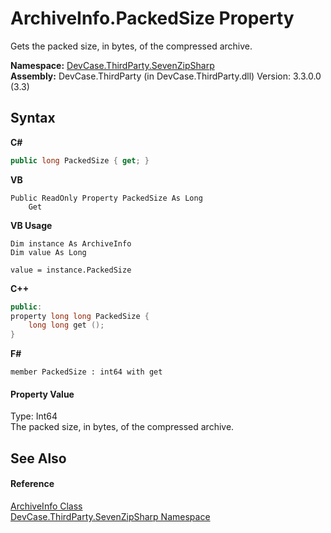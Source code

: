 # ArchiveInfo.PackedSize Property 
 

Gets the packed size, in bytes, of the compressed archive.

**Namespace:**&nbsp;<a href="N_DevCase_ThirdParty_SevenZipSharp">DevCase.ThirdParty.SevenZipSharp</a><br />**Assembly:**&nbsp;DevCase.ThirdParty (in DevCase.ThirdParty.dll) Version: 3.3.0.0 (3.3)

## Syntax

**C#**<br />
``` C#
public long PackedSize { get; }
```

**VB**<br />
``` VB
Public ReadOnly Property PackedSize As Long
	Get
```

**VB Usage**<br />
``` VB Usage
Dim instance As ArchiveInfo
Dim value As Long

value = instance.PackedSize

```

**C++**<br />
``` C++
public:
property long long PackedSize {
	long long get ();
}
```

**F#**<br />
``` F#
member PackedSize : int64 with get

```


#### Property Value
Type: Int64<br />The packed size, in bytes, of the compressed archive.

## See Also


#### Reference
<a href="T_DevCase_ThirdParty_SevenZipSharp_ArchiveInfo">ArchiveInfo Class</a><br /><a href="N_DevCase_ThirdParty_SevenZipSharp">DevCase.ThirdParty.SevenZipSharp Namespace</a><br />